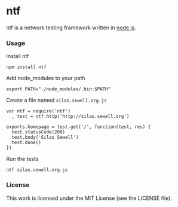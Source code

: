 ntf
===

ntf is a network testing framework written in [node.js](http://nodejs.org/).

### Usage

Install ntf

    npm install ntf

Add node\_modules to your path

    export PATH="./node_modules/.bin:$PATH"

Create a file named `silas.sewell.org.js`

    var ntf = require('ntf')
      , test = ntf.http('http://silas.sewell.org')

    exports.homepage = test.get('/', function(test, res) {
      test.statusCode(200)
      test.body('Silas Sewell')
      test.done()
    })

Run the tests

    ntf silas.sewell.org.js

### License

This work is licensed under the MIT License (see the LICENSE file).
